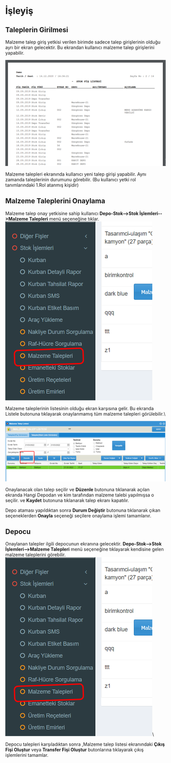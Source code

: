 # İşleyiş

## Taleplerin Girilmesi

Malzeme talep giriş yetkisi verilen birimde sadece talep girişlerinin olduğu ayrı bir ekran gelecektir. Bu ekrandan kullanıcı malzeme talep girişlerini yapabilir.&#x20;

![](<../../.gitbook/assets/image (53).png>)

Malzeme talepleri ekranında kullanıcı yeni talep girişi yapabilir. Aynı zamanda taleplerinin durumunu görebilir. (Bu kullanıcı yetki rol tanımlarındaki 1.Rol atanmış kişidir)

## Malzeme Taleplerini Onaylama

Malzeme talep onay yetkisine sahip kullanıcı **Depo-Stok-->Stok İşlemleri-->Malzeme Talepleri** menü seçeneğine tıklar.\
![](<../../.gitbook/assets/image (36).png>)

Malzeme taleplerinin listesinin olduğu ekran karşısına gelir. Bu ekranda Listele butonuna tıklayarak onaylanmamış tüm malzeme talepleri görülebilir.\


![](<../../.gitbook/assets/image (88).png>)

Onaylanacak olan talep seçilir ve **Düzenle** butonuna tıklanarak açılan ekranda Hangi Depodan ve kim tarafından malzeme talebi yapılmışsa o seçilir. ve **Kaydet** butonuna tıklanarak talep ekranı kapatılır.

Depo ataması yapıldıktan sonra **Durum Değiştir** butonuna tıklanarak çıkan seçeneklerden **Onayla** seçeneği seçilere onaylama işlemi tamamlanır.

## Depocu

Onaylanan talepler ilgili depocunun ekranına gelecektir. **Depo-Stok-->Stok İşlemleri-->Malzeme Talepleri** menü seçeneğine tıklayarak kendisine gelen malzeme taleplerini görebilir.\
![](<../../.gitbook/assets/image (36).png>)\


Depocu talepleri karşıladıktan sonra ,Malzeme talep listesi ekranındaki **Çıkış Fişi Oluştur** veya **Transfer Fişi Oluştur** butonlarına tıklayarak çıkış işlemlerini tamamlar.

